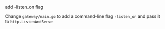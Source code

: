 add -listen_on flag

Change `gateway/main.go` to add a command-line flag `-listen_on` and pass it to `http.ListenAndServe`
